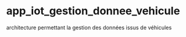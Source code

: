 # app_iot_gestion_donnee_vehicule
architecture permettant la gestion des données issus de véhicules
